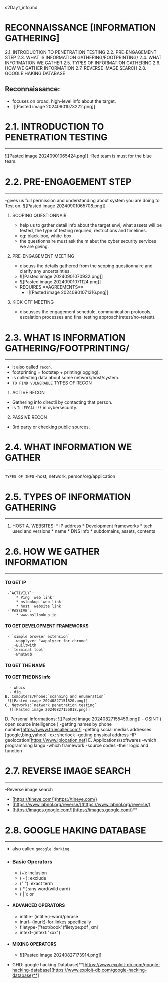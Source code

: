 s2Day1_info.md
# RECONNAISSANCE [INFORMATION GATHERING]
2.1. INTRODUCTION TO PENETRATION TESTING
2.2. PRE-ENGAGEMENT STEP
2.3. WHAT IS INFORMATION GATHERING/FOOTPRINTING/
2.4. WHAT INFORMATION WE GATHER
2.5. TYPES OF INFORMATION GATHERING
2.6. HOW WE GATHER INFORMATION
2.7. REVERSE IMAGE SEARCH
2.8. GOOGLE HAKING DATABASE


## Reconnaissance: 
   -  focuses on broad, high-level info about the target.
   - ![[Pasted image 20240901073222.png]]
# 2.1. INTRODUCTION TO PENETRATION TESTING
--- 


![[Pasted image 20240901065424.png]]
-Red team is must for the blue team.
# 2.2. PRE-ENGAGEMENT STEP
---
-gives us full permission and understanding about system you are doing to Test on.
![[Pasted image 20240901065708.png]]
1. SCOPING QUESTIONNAIR
     - help us to gather detail info about the target envi, what assets will be tested, the type of testing required, restrictions and timelines.
     - eg: black-box, white-box
     - the questionnaire must ask the m abut the cyber security services we  are giving. 
2. PRE-ENGAGEMENT MEETING
     - discuss the details gathered from the scoping questionnaire and clarify any uncertainties.
     - ![[Pasted image 20240901070932.png]]
     - ![[Pasted image 20240901071124.png]]
     - REQUIRES ==AGREEMENTS==
          -  ![[Pasted image 20240901071316.png]]

3. KICK-OFF MEETING
     - discusses the engagement schedule, communication protocols, escalation processes and final testing approach(retest/no-retest).
# 2.3. WHAT IS INFORMATION GATHERING/FOOTPRINTING/
---
- it also called `recon`.
- footprinting = footstep + printing(logging).
- is collecting data about some network/host/system.
- `TO FIND VULNERABLE`
TYPES OF RECON
1. ACTIVE RECON
  - Gathering info directli by contacting that person.
  - is `ILLEEGAL!!!` in cybersecurity.
2. PASSIVE RECON
  - 3rd party or checking public sources.
     
# 2.4. WHAT INFORMATION WE GATHER
---
`TYPES OF INFO`
-host, network, person/org/application
# 2.5. TYPES OF INFORMATION GATHERING
---

1. HOST
     A. WEBSITES:
         *  IP address
         * Development frameworks
             * tech used and versions
         * name
         * DNS info
         * subdomains, assets, contents
# 2.6. HOW WE GATHER INFORMATION
---
    
#### TO GET IP 
     -`ACTIVILY`: 
         * Ping 'web link'
         * nslookup 'web link'
         * host 'website link'
     -`PASSIVE`:
         * www.nsllookup.io
#### TO GET DEVELOPMENT FRAMEWORKS
     - `simple browser extension`
        -wapplyzer "wapplyzer for chrome"
        -Builtwith
     - `terminal tool`
        -whatweb
#### TO GET THE NAME

#### TO GET THE DNS info
      - whois
      - dig
    B. Computers/Phone:`scanning and enumeration`
     ![[Pasted image 20240827151520.png]]
    C. Networks:`network penetration testing`
      ![[Pasted image 20240827155018.png]]
   D. Personal Informations: 
      ![[Pasted image 20240827155459.png]]
      - OSINT ( open source intelligence )
         -getting names by phone number[https://www.truecaller.com/]
         -getting social medias addresses: [google,bing,yahoo]
         -ex: sherlock
         -getting physical address
         -IP geolocation[https://www.iplocation.net]
    E. Applications/softwares
         -which programming langu
         -which framework
         -source codes
         -their logic and function
# 2.7. REVERSE IMAGE SEARCH
---
-Reverse image search
- [https://tineye.com/](https://tineye.com/)
- [https://www.labnol.org/reverse/](https://www.labnol.org/reverse/)
- [https://images.google.com/](https://images.google.com/)**



# 2.8. GOOGLE HAKING DATABASE
---
- also called `gooogle dorking`.
- ### Basic Operators
   * (+): inclusion
   * ( - ): exclude
   * (" "): exact term 
   * ( * ):any word(wild card)
   * ( | ): or
- #### ADVANCED OPERATORS
   - intitle- (intitle:)-word/phrase
   - inurl- (inurl:)-for linkes specifically
   - filetype-("text/book")filetype:pdf ,xml
   - intext-(intext:"xxx")
- #### MIXING OPERATORS
  - ![[Pasted image 20240827173914.png]]

- GHD: google hacking Database[**[https://www.exploit-db.com/google-hacking-database](https://www.exploit-db.com/google-hacking-database)**]










